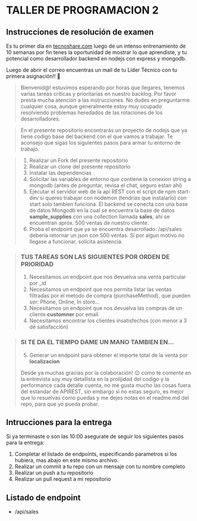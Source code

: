 # TALLER DE PROGRAMACION 2
## Instrucciones de resolución de examen

Es tu primer día en [tecnoshare.com](http://tecnoshare.com) luego de un intenso entrenamiento de 10 semanas por fin tenes la oportunidad de mostrar lo que aprendiste, y tu potencial como desarrollador backend en nodejs con express y mongodb.

Luego de abrir el correo encuentras un mail de tu Líder Técnico con tu primera asignación!! 💪

> Bienvenid@! estuvimos esperando por horas que llegares, tenemos varias tareas criticas y prioritarias en nuestro backlog. Por favor presta mucha atención a las instrucciones. No dudes en preguntarme cualquier cosa, aunque generalmente estoy muy ocupado resolviendo problemas heredados de las rotaciones de los desarrolladores.

> En el presente repositorío encontrarás un proyecto de nodejs que ya tiene codigo base del backend con el que vamos a trabajar. Te aconsejo que sigas los siguientes pasos para armar tu entorno de trabajo. 

> 1. Realizar un Fork del presente repositorio
> 2. Realizar un clone del presente repositorio
> 3. Instalar las dependencias
> 4. Solicitar las variables de entorno que contiene la conexion string a mongodb (antes de preguntar, revisa el chat, seguro estan ahí)
> 5. Ejecutar el servidor web de la api REST con el script de npm start-dev si queres trabajar con nodemon (tendrías que instalarlo) con start solo tambien funciona. 
> El backend se conecta con una base de datos Mongodb en la cual se encuentra la base de datos **sample_supplies** con una collection llamada **sales**, ahí se encuentran aprox. 500 ventas de nuestro cliente.
> 6. Proba el endpoint que ya se encuentra desarrollado: /api/sales debería retornar un json con 500 ventas. Sí por algun motivo no llegase a funcionar, solicita asistencia. 

> ### TUS TAREAS SON LAS SIGUIENTES POR ORDEN DE PRIORIDAD
> 1. Necesitamos un endpoint que nos devuelva una venta particular por _id
> 2. Necesitamos un endpoint que nos permita listar las ventas filtradas por el metodo de compra (purchaseMethod), que pueden ser: Phone, Online, In store... 
> 3. Necesitamos un endpoint que nos devuelva las compras de un cliente **customner** por email
> 4. Necesitamos encontrar los clientes insatisfechos (con menor a 3 de satisfacción)

> ### SI TE DA EL TIEMPO DAME UN MANO TAMBIEN EN...
> 5. Generar un endpoint para obtener el importe total de la venta por **localizacion**
>
> Desde ya muchas gracias por la colaboración! 😉 como te comente en la entrevista soy muy detallista en la prolijidad del codigo y la performance cada detalle cuenta, no me gusta mucho las cosas fuera del estandar de APIREST, sin embargo si no estas seguro, es mejor que lo resuelvas como puedas y me dejes notas en el readme.md del repo, para que yo pueda probar.

## Intrucciones para la entrega
Si ya terminaste o son las 10:00 asegurate de seguir los siguientes pasos para la entrega:

1. Completar el listado de endpoints, especificando parametros si los hubiera, mas abajo en este mismo archivo.
2. Realizar un commit a tu repo con un mensaje con tu nombre completo
2. Realizar un push a tu repositorio
3. Realizar un pull request a mi repositorio




## Listado de endpoint
- /api/sales





